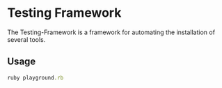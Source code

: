 # Testing Framework

The Testing-Framework is a framework for automating the installation of several tools.


## Usage


```ruby
ruby playground.rb 
```
